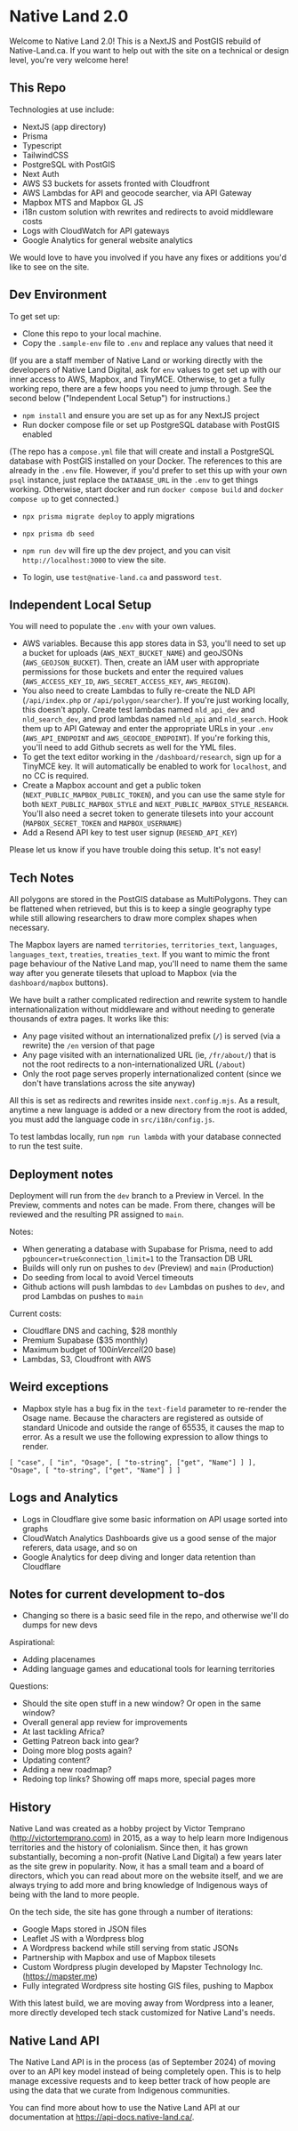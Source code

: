 # Native Land 2.0

Welcome to Native Land 2.0! This is a NextJS and PostGIS rebuild of Native-Land.ca. If you want to help out with the site on a technical or design level, you're very welcome here!

## This Repo

Technologies at use include:

- NextJS (app directory)
- Prisma
- Typescript
- TailwindCSS
- PostgreSQL with PostGIS
- Next Auth
- AWS S3 buckets for assets fronted with Cloudfront
- AWS Lambdas for API and geocode searcher, via API Gateway
- Mapbox MTS and Mapbox GL JS
- i18n custom solution with rewrites and redirects to avoid middleware costs
- Logs with CloudWatch for API gateways
- Google Analytics for general website analytics

We would love to have you involved if you have any fixes or additions you'd like to see on the site.

## Dev Environment

To get set up:

- Clone this repo to your local machine.
- Copy the `.sample-env` file to `.env` and replace any values that need it

(If you are a staff member of Native Land or working directly with the developers of Native Land Digital, ask for `env` values to get set up with our inner access to AWS, Mapbox, and TinyMCE. Otherwise, to get a fully working repo, there are a few hoops you need to jump through. See the second below ("Independent Local Setup") for instructions.)

- `npm install` and ensure you are set up as for any NextJS project
- Run docker compose file or set up PostgreSQL database with PostGIS enabled

(The repo has a `compose.yml` file that will create and install a PostgreSQL database with PostGIS installed on your Docker. The references to this are already in the `.env` file. However, if you'd prefer to set this up with your own `psql` instance, just replace the `DATABASE_URL` in the `.env` to get things working. Otherwise, start docker and run `docker compose build` and `docker compose up` to get connected.)

- `npx prisma migrate deploy` to apply migrations
- `npx prisma db seed`

- `npm run dev` will fire up the dev project, and you can visit `http://localhost:3000` to view the site.
- To login, use `test@native-land.ca` and password `test`.

## Independent Local Setup

You will need to populate the `.env` with your own values.

- AWS variables. Because this app stores data in S3, you'll need to set up a bucket for uploads (`AWS_NEXT_BUCKET_NAME`) and geoJSONs (`AWS_GEOJSON_BUCKET`). Then, create an IAM user with appropriate permissions for those buckets and enter the required values (`AWS_ACCESS_KEY_ID`, `AWS_SECRET_ACCESS_KEY`, `AWS_REGION`).
- You also need to create Lambdas to fully re-create the NLD API (`/api/index.php` or `/api/polygon/searcher`). If you're just working locally, this doesn't apply. Create test lambdas named `nld_api_dev` and `nld_search_dev`, and prod lambdas named `nld_api` and `nld_search`. Hook them up to API Gateway and enter the appropriate URLs in your `.env` (`AWS_API_ENDPOINT` and `AWS_GEOCODE_ENDPOINT`). If you're forking this, you'll need to add Github secrets as well for the YML files.
- To get the text editor working in the `/dashboard/research`, sign up for a TinyMCE key. It will automatically be enabled to work for `localhost`, and no CC is required.
- Create a Mapbox account and get a public token (`NEXT_PUBLIC_MAPBOX_PUBLIC_TOKEN`), and you can use the same style for both `NEXT_PUBLIC_MAPBOX_STYLE` and `NEXT_PUBLIC_MAPBOX_STYLE_RESEARCH`. You'll also need a secret token to generate tilesets into your account (`MAPBOX_SECRET_TOKEN` and `MAPBOX_USERNAME`)
- Add a Resend API key to test user signup (`RESEND_API_KEY`)

Please let us know if you have trouble doing this setup. It's not easy!

## Tech Notes

All polygons are stored in the PostGIS database as MultiPolygons. They can be flattened when retrieved, but this is to keep a single geography type while still allowing researchers to draw more complex shapes when necessary.

The Mapbox layers are named `territories`, `territories_text`, `languages`, `languages_text`, `treaties`, `treaties_text`. If you want to mimic the front page behaviour of the Native Land map, you'll need to name them the same way after you generate tilesets that upload to Mapbox (via the `dashboard/mapbox` buttons).

We have built a rather complicated redirection and rewrite system to handle internationalization without middleware and without needing to generate thousands of extra pages. It works like this:

- Any page visited without an internationalized prefix (`/`) is served (via a rewrite) the `/en` version of that page
- Any page visited with an internationalized URL (ie, `/fr/about/`) that is not the root redirects to a non-internationalized URL (`/about`)
- Only the root page serves properly internationalized content (since we don't have translations across the site anyway)

All this is set as redirects and rewrites inside `next.config.mjs`. As a result, anytime a new language is added or a new directory from the root is added, you must add the language code in `src/i18n/config.js`.

To test lambdas locally, run `npm run lambda` with your database connected to run the test suite.

## Deployment notes

Deployment will run from the `dev` branch to a Preview in Vercel. In the Preview, comments and notes can be made. From there, changes will be reviewed and the resulting PR assigned to `main`.

Notes:

- When generating a database with Supabase for Prisma, need to add `pgbouncer=true&connection_limit=1` to the Transaction DB URL
- Builds will only run on pushes to `dev` (Preview) and `main` (Production)
- Do seeding from local to avoid Vercel timeouts
- Github actions will push lambdas to `dev` Lambdas on pushes to `dev`, and prod Lambdas on pushes to `main`

Current costs:

- Cloudflare DNS and caching, $28 monthly
- Premium Supabase ($35 monthly)
- Maximum budget of $100 in Vercel ($20 base)
- Lambdas, S3, Cloudfront with AWS

## Weird exceptions

- Mapbox style has a bug fix in the `text-field` parameter to re-render the Osage name. Because the characters are registered as outside of standard Unicode and outside the range of 65535, it causes the map to error. As a result we use the following expression to allow things to render.
```
[ "case", [ "in", "Osage", [ "to-string", ["get", "Name"] ] ], "Osage", [ "to-string", ["get", "Name"] ] ]
```

## Logs and Analytics

- Logs in Cloudflare give some basic information on API usage sorted into graphs
- CloudWatch Analytics Dashboards give us a good sense of the major referers, data usage, and so on
- Google Analytics for deep diving and longer data retention than Cloudflare

## Notes for current development to-dos

- Changing so there is a basic seed file in the repo, and otherwise we'll do dumps for new devs

Aspirational:
- Adding placenames
- Adding language games and educational tools for learning territories

Questions:
- Should the site open stuff in a new window? Or open in the same window?
- Overall general app review for improvements
- At last tackling Africa?
- Getting Patreon back into gear?
- Doing more blog posts again?
- Updating content?
- Adding a new roadmap?
- Redoing top links? Showing off maps more, special pages more

## History

Native Land was created as a hobby project by Victor Temprano (http://victortemprano.com) in 2015, as a way to help learn more Indigenous territories and the history of colonialism. Since then, it has grown substantially, becoming a non-profit (Native Land Digital) a few years later as the site grew in popularity. Now, it has a small team and a board of directors, which you can read about more on the website itself, and we are always trying to add more and bring knowledge of Indigenous ways of being with the land to more people.

On the tech side, the site has gone through a number of iterations:

- Google Maps stored in JSON files
- Leaflet JS with a Wordpress blog
- A Wordpress backend while still serving from static JSONs
- Partnership with Mapbox and use of Mapbox tilesets
- Custom Wordpress plugin developed by Mapster Technology Inc. (https://mapster.me)
- Fully integrated Wordpress site hosting GIS files, pushing to Mapbox

With this latest build, we are moving away from Wordpress into a leaner, more directly developed tech stack customized for Native Land's needs.

## Native Land API

The Native Land API is in the process (as of September 2024) of moving over to an API key model instead of being completely open. This is to help manage excessive requests and to keep better track of how people are using the data that we curate from Indigenous communities.

You can find more about how to use the Native Land API at our documentation at https://api-docs.native-land.ca/.
